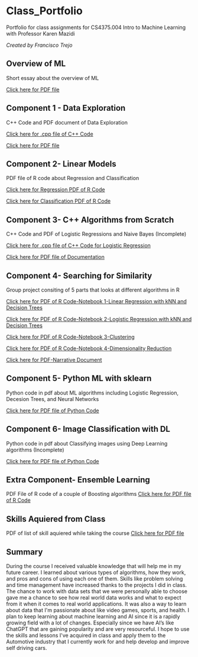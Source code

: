 # Class_Portfolio
Portfolio for class assignments for CS4375.004 Intro to Machine Learning with Professor Karen Mazidi

*Created by Francisco Trejo*

## Overview of ML
Short essay about the overview of ML

[Click here for PDF file](ftrejo_CS4375.004_overview_of_ml.pdf)

## Component 1 - Data Exploration 
C++ Code and PDF document of Data Exploration

[Click here for .cpp file of C++ Code](ftrejo_comp1_dataexploration.cpp)

[Click here for PDF file](ftrejo_CS4375.004_PortfolioComponent1_Data_Exploration.pdf)

## Component 2- Linear Models
PDF file of R code about Regression and Classification

[Click here for Regression PDF of R Code](Regression.pdf)

[Click here for Classification PDF of R Code](Classification.pdf)

## Component 3- C++ Algorithms from Scratch
C++ Code and PDF of Logistic Regressions and Naive Bayes (Incomplete)

[Click here for .cpp file of C++ Code for Logistic Regression](LogisticRegression.cpp)

[Click here for PDF file of Documentation](ftrejo_CS4375.004_PortfolioComponent3_MLScratch.pdf)

## Component 4- Searching for Similarity
Group project consiting of 5 parts that looks at different algorithms in R

[Click here for PDF of R Code-Notebook 1-Linear Regression with kNN and Decision Trees ](Notebook-1.pdf)

[Click here for PDF of R Code-Notebook 2-Logistic Regression with kNN and Decision Trees ](notebook-2-classification.pdf)

[Click here for PDF of R Code-Notebook 3-Clustering ](SimilarityAndEnsembleClustering.pdf)

[Click here for PDF of R Code-Notebook 4-Dimensionality Reduction ](Notebook-4-Dimensionality-Reduction.pdf)

[Click here for PDF-Narrative Document ](SearchingforSimilarity.pdf)

## Component 5- Python ML with sklearn
Python code in pdf about ML algorithms including Logistic Regression, Decesion Trees, and Neural Networks

[Click here for PDF file of Python Code](sklearnml.pdf)

## Component 6- Image Classification with DL
Python code in pdf about Classifying images using Deep Learning algorithms (Incomplete)

[Click here for PDF file of Python Code]()

## Extra Component- Ensemble Learning 
PDF File of R code of a couple of Boosting algorithms 
[Click here for PDF file of R Code]()

## Skills Aquiered from Class
PDF of list of skill aquiered while taking the course
[Click here for PDF file]()

## Summary
During the course I received valuable knowledge that will help me in my future career. I learned about various types of algorithms, how they work, and pros and cons of using each one of them. Skills like problem solving and time management have increased thanks to the projects I did in class. The chance to work with data sets that we were personally able to choose gave me a chance to see how real world data works and what to expect from it when it comes to real world applications. It was also a way to learn about data that I'm passionate about like video games, sports, and health. I plan to keep learning about machine learning and AI since it is a rapidly growing field with a lot of changes. Especially since we have AI’s like ChatGPT that are gaining popularity and are very resourceful. I hope to use the skills and lessons I've acquired in class and apply them to the Automotive industry that I currently work for and help develop and improve self driving cars. 












